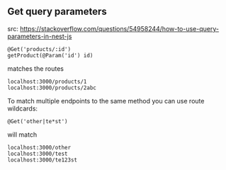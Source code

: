 
## Get query parameters

src: https://stackoverflow.com/questions/54958244/how-to-use-query-parameters-in-nest-js

```
@Get('products/:id')
getProduct(@Param('id') id) 
```

matches the routes

```
localhost:3000/products/1
localhost:3000/products/2abc
```

To match multiple endpoints to the same method you can use route wildcards:

```
@Get('other|te*st')
```

will match

```
localhost:3000/other
localhost:3000/test
localhost:3000/te123st
```
